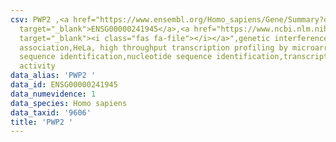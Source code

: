 ```yaml
---
csv: PWP2 ,<a href="https://www.ensembl.org/Homo_sapiens/Gene/Summary?db=core;g=ENSG00000241945"
  target="_blank">ENSG00000241945</a>,<a href="https://www.ncbi.nlm.nih.gov/pubmed/28369544"
  target="_blank"><i class="fas fa-file"></i></a>",genetic interference,functional
  association,HeLa, high throughput transcription profiling by microarray,nucleotide
  sequence identification,nucleotide sequence identification,transcriptional regulation,down-regulates
  activity
data_alias: 'PWP2 '
data_id: ENSG00000241945
data_numevidence: 1
data_species: Homo sapiens
data_taxid: '9606'
title: 'PWP2 '
---
```

